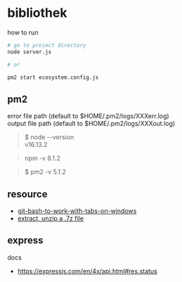 bibliothek
===


how to run 
```bash
# go to project directory
node server.js

# or

pm2 start ecosystem.config.js
```

pm2
---
error file path (default to $HOME/.pm2/logs/XXXerr.log)  
output file path (default to $HOME/.pm2/logs/XXXout.log)


> $ node --version  
> v16.13.2

> npm -v
> 8.1.2

> $ pm2 -v
> 5.1.2


## resource 

- [git-bash-to-work-with-tabs-on-windows](https://stackoverflow.com/questions/20202269/set-up-git-bash-to-work-with-tabs-on-windows)
- [extract, unzip a .7z file](https://answers.microsoft.com/en-us/windows/forum/all/unable-to-install-7z-file/bd244e05-50c7-4420-936d-4a56d0375177)



## express

docs
- https://expressjs.com/en/4x/api.html#res.status
